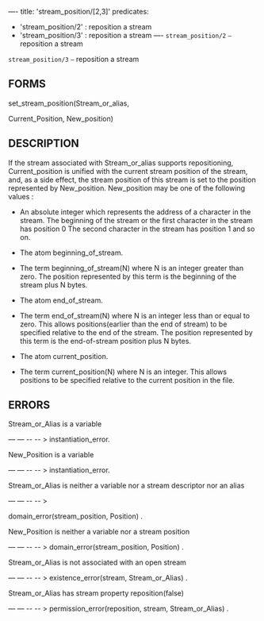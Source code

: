 —-
title: 'stream_position/[2,3]'
predicates:
 - 'stream_position/2' : reposition a stream
 - 'stream_position/3' : reposition a stream
—-
`stream_position/2` `—` reposition a stream

`stream_position/3` `—` reposition a stream


## FORMS

set_stream_position(Stream_or_alias,

Current_Position, New_position)


## DESCRIPTION

If the stream associated with Stream_or_alias supports repositioning, Current_position is unified with the current stream position of the stream, and, as a side effect, the stream position of this stream is set to the position represented by New_position. New_position may be one of the following values :

- An absolute integer which represents the address of a character in the stream. The beginning of the stream or the first character in the stream has position 0 The second character in the stream has position 1 and so on.

- The atom
beginning_of_stream.

- The term beginning_of_stream(N) where N is an integer greater than zero. The position represented by this term is the beginning of the stream plus N bytes.

- The atom
end_of_stream.

- The term end_of_stream(N) where N is an integer less than or equal to zero. This allows positions(earlier than the end of stream) to be specified relative to the end of the stream. The position represented by this term is the end-of-stream position plus N bytes.

- The atom
current_position.

- The term current_position(N) where N is an integer. This allows positions to be specified relative to the current position in the file.


## ERRORS

Stream_or_Alias is a variable

— — -- -- &gt; instantiation_error.

New_Position is a variable

— — -- -- &gt; instantiation_error.

Stream_or_Alias is neither a variable nor a stream descriptor nor an alias

— — -- -- &gt;

domain_error(stream_position, Position) .

New_Position is neither a variable nor a stream position

— — -- -- &gt; domain_error(stream_position, Position) .

Stream_or_Alias is not associated with an open stream

— — -- -- &gt; existence_error(stream, Stream_or_Alias) .

Stream_or_Alias has stream property reposition(false)

— — -- -- &gt; permission_error(reposition, stream, Stream_or_Alias) .

